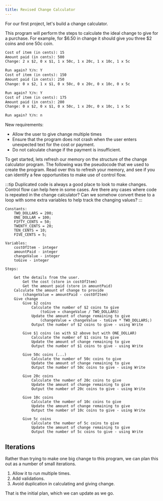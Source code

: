 ```yaml
---
title: Revised Change Calculator
---
```


For our first project, let's build a change calculator.

This program will perform the steps to calculate the ideal change to give for a purchase. For example, for $6.50 in change it should give you three $2 coins and one 50c coin.

```txt title="Terminal output example (not code)"
Cost of item (in cents): 15
Amount paid (in cents): 500
Change: 2 x $2, 0 x $1, 1 x 50c, 1 x 20c, 1 x 10c, 1 x 5c

Run again? Y/n: Y
Cost of item (in cents): 150
Amount paid (in cents): 250
Change: 0 x $2, 1 x $1, 0 x 50c, 0 x 20c, 0 x 10c, 0 x 5c

Run again? Y/n: Y
Cost of item (in cents): 175 
Amount paid (in cents): 200
Change: 0 x $2, 0 x $1, 0 x 50c, 1 x 20c, 0 x 10c, 1 x 5c

Run again? Y/n: n
```

New requirements:

- Allow the user to give change multiple times
- Ensure that the program does not crash when the user enters unexpected text for the cost or payment.
- Do not calculate change if the payment is insufficient.

To get started, lets refresh our memory on the structure of the change calculator program. The following was the pseudocode that we used to create the program. Read over this to refresh your memory, and see if you can identify a few opportunities to make use of control flow.

:::tip
Duplicated code is always a good place to look to make changes. Control flow can help here in some cases. Are there any cases where code is repeated in the change calculator? Can we somehow convert these to a loop with some extra variables to help track the changing values?
:::

```plaintext
Constants:
    TWO_DOLLARS = 200;
    ONE_DOLLAR = 100;
    FIFTY_CENTS = 50;
    TWENTY_CENTS = 20;
    TEN_CENTS = 10;
    FIVE_CENTS = 5;

Variables:
    costOfItem - integer
    amountPaid - integer
    changeValue - integer
    toGive - integer

Steps:

    Get the details from the user.
        Get the cost (store in costOfItem)
        Get the amount paid (store in amountPaid)
    Calculate the amount of change to provide
        (changeValue = amountPaid - costOfItem)
    Give change
        Give $2 coins
            Calculate the number of $2 coins to give
                (toGive = changeValue / TWO_DOLLARS)
            Update the amount of change remaining to give
                (changeValue = changeValue - toGive * TWO_DOLLARS;)
            Output the number of $2 coins to give - using Write

        Give $1 coins (as with $2 above but with ONE_DOLLAR)
            Calculate the number of $1 coins to give
            Update the amount of change remaining to give
            Output the number of $1 coins to give - using Write

        Give 50c coins (...)
            Calculate the number of 50c coins to give
            Update the amount of change remaining to give
            Output the number of 50c coins to give - using Write

        Give 20c coins
            Calculate the number of 20c coins to give
            Update the amount of change remaining to give
            Output the number of 20c coins to give - using Write

        Give 10c coins
            Calculate the number of 10c coins to give
            Update the amount of change remaining to give
            Output the number of 10c coins to give - using Write

        Give 5c coins
            Calculate the number of 5c coins to give
            Update the amount of change remaining to give
            Output the number of 5c coins to give - using Write
```

## Iterations

Rather than trying to make one big change to this program, we can plan this out as a number of small iterations.

1. Allow it to run multiple times.
2. Add validations.
3. Avoid duplication in calculating and giving change.

That is the initial plan, which we can update as we go.
